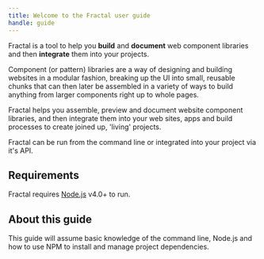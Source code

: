 ```yaml
---
title: Welcome to the Fractal user guide
handle: guide
---
```


Fractal is a tool to help you **build** and **document** web component libraries and then **integrate** them into your projects.

Component (or pattern) libraries are a way of designing and building websites in a modular fashion, breaking up the UI into small, reusable chunks that can then later be assembled in a variety of ways to build anything from larger components right up to whole pages.

Fractal helps you assemble, preview and document website component libraries, and then integrate them into your web sites, apps and build processes to create joined up, 'living' projects.

Fractal can be run from the command line or integrated into your project via it's API.


## Requirements

Fractal requires [Node.js](https://nodejs.org) v4.0+ to run.

## About this guide

This guide will assume basic knowledge of the command line, Node.js and how to use NPM to install and manage project dependencies.
